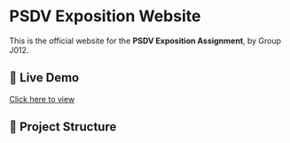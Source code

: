 # PSDV Exposition Website

This is the official website for the **PSDV Exposition Assignment**, by Group J012.

## 🚀 Live Demo
[Click here to view](https://your-github-username.github.io/psdv-exposition/)

## 📁 Project Structure
